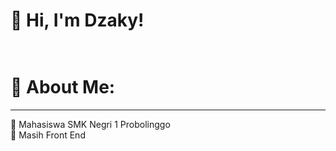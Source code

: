 <!-- Level 3: Add custom code -->

# 👋 Hi, I'm Dzaky! <br><br>
# 💫 About Me:<br>
<hr>
🔭 Mahasiswa SMK Negri 1 Probolinggo<br>
🌱 Masih Front End<br>
